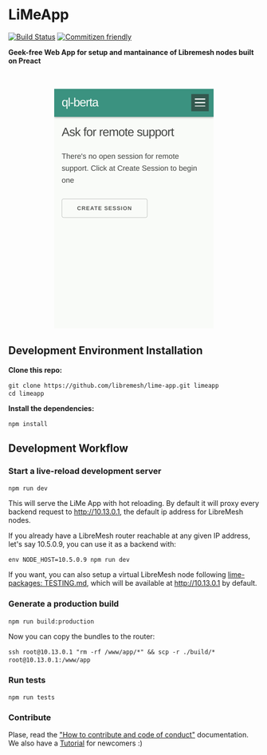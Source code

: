 # LiMeApp
[![Build Status](https://travis-ci.org/libremesh/lime-app.svg?branch=develop)](https://travis-ci.org/libremesh/lime-app) [![Commitizen friendly](https://img.shields.io/badge/commitizen-friendly-brightgreen.svg)](http://commitizen.github.io/cz-cli/)


**Geek-free Web App for setup and mantainance of Libremesh nodes built on Preact**


<p align="center"><br><br>
    <img height="480" src="docs/assets/screenshots.gif" alt="Screenshots" />
</p>


## Development Environment Installation

**Clone this repo:**

```
git clone https://github.com/libremesh/lime-app.git limeapp
cd limeapp
```

**Install the dependencies:**

```
npm install
```


## Development Workflow

### Start a live-reload development server
```
npm run dev
```
 
This will serve the LiMe App with hot reloading. By default it will proxy every backend request to http://10.13.0.1, the default ip address for LibreMesh nodes.

If you already have a LibreMesh router reachable at any given IP address, let's say 10.5.0.9, you can use it as a backend with:

```
env NODE_HOST=10.5.0.9 npm run dev
```

If you want, you can also setup a virtual LibreMesh node following [lime-packages: TESTING.md](https://github.com/libremesh/lime-packages/blob/master/TESTING.md#development-with-qemu-virtual-machine), which will be available at http://10.13.0.1 by default.

### Generate a production build
```
npm run build:production
```
Now you can copy the bundles to the router:

```
ssh root@10.13.0.1 "rm -rf /www/app/*" && scp -r ./build/* root@10.13.0.1:/www/app
```

### Run tests
```
npm run tests
```

### Contribute
Plase, read the ["How to contribute and code of conduct"](CONTRIBUTING.md) documentation.
We also have a [Tutorial](docs/Tutorial.md) for newcomers :)
